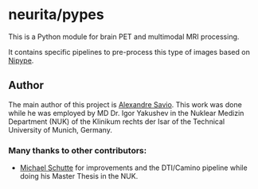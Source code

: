 # neurita/pypes

This is a Python module for brain PET and multimodal MRI processing.

It contains specific pipelines to pre-process this type of images based on [Nipype](http://nipype.readthedocs.io).

## Author

The main author of this project is [Alexandre Savio](http://alexsavio.github.io/).
This work was done while he was employed by MD Dr. Igor Yakushev
in the Nuklear Medizin Department (NUK) of the Klinikum rechts der Isar of
the Technical University of Munich, Germany.

### Many thanks to other contributors:

- [Michael Schutte](https://github.com/schutte) for improvements and the DTI/Camino
pipeline while doing his Master Thesis in the NUK.
